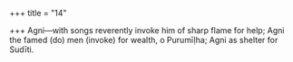 +++
title = "14"

+++
Agni—with songs reverently invoke him of sharp flame for help;
Agni the famed (do) men (invoke) for wealth, o Purumīḷha; Agni as
shelter for Sudīti.